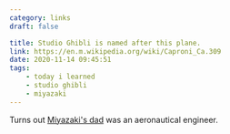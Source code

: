 ```yaml
---
category: links
draft: false

title: Studio Ghibli is named after this plane.
link: https://en.m.wikipedia.org/wiki/Caproni_Ca.309
date: 2020-11-14 09:45:51
tags:
    - today i learned
    - studio ghibli
    - miyazaki
---
```


Turns out [Miyazaki's dad](https://en.m.wikipedia.org/wiki/Katsuji_Miyazaki) was an aeronautical engineer.
